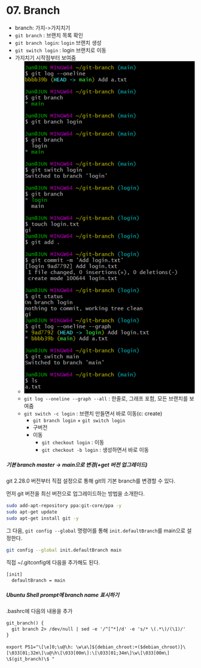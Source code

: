# 07. Branch

* branch: 가지->가지치기
* `git branch` : 브랜치 목록 확인
* `git branch login`: `login` 브랜치 생성
* `git switch login` : login 브랜치로 이동
* 가지치기 시작점부터 보여줌
  * ![image-20201230153808932](images/image-20201230153808932.png)
  * `git log --oneline --graph --all` :  한줄로, 그래프 포함, 모든 브랜치를 보여줌
  * `git switch -c login` : 브랜치 만들면서 바로 이동(c: create)
    * `git branch login` + `git switch login` 
    *  구버전
      * 이동
        * `git checkout login` : 이동 
        * `git checkout -b login` : 생성하면서 바로 이동





##### 기본 branch master -> main으로 변경(+get 버전 업그레이드)

git 2.28.0 버전부터 직접 설정으로 통해 git의 기본 branch를 변경할 수 있다.

먼저 git 버전을 최신 버전으로 업그레이드하는 방법을 소개한다.

```bash
sudo add-apt-repository ppa:git-core/ppa -y
sudo apt-get update
sudo apt-get install git -y
```



그 다음, `git config --global` 명령어를 통해 `init.defaultBranch`를 main으로 설정한다.

```bash
git config --global init.defaultBranch main
```

직접 ~/.gitconfig에 다음을 추가해도 된다.

`````bash
[init]
  defaultBranch = main
`````



##### Ubuntu Shell prompt에 branch name 표시하기

.bashrc에 다음의 내용을 추가 

```
git_branch() {
  git branch 2> /dev/null | sed -e '/^[^*]/d' -e 's/* \(.*\)/(\1)/'
}

export PS1="\[\e]0;\u@\h: \w\a\]${debian_chroot:+($debian_chroot)}\[\033[01;32m\]\u@\h\[\033[00m\]:\[\033[01;34m\]\w\[\033[00m\] \$(git_branch)\$ "
```

